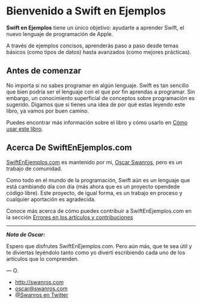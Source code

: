 # Bienvenido a Swift en Ejemplos

**Swift en Ejemplos** tiene un único objetivo: ayudarte a aprender Swift, el nuevo lenguaje de programación de Apple.

A través de ejemplos concisos, aprenderás paso a paso desde temas básicos (como tipos de datos) hasta avanzados (como mejores prácticas).


## Antes de comenzar
No importa si no sabes programar en algún lenguaje. Swift es tan sencillo que bien podría ser el lenguaje con el que por fin aprendas a programar. Sin embargo, un conocimiento superficial de conceptos sobre programación es sugerido. Digamos que si tienes una idea de por qué estas leyendo este libro, ya vamos por buen camino.

Puedes encontrar más información sobre el libro y cómo usarlo en [Cómo usar este libro](como_usar_este_libro.md).


## Acerca De SwiftEnEjemplos.com
[SwiftEnEjemplos.com](http://swiftenejemplos.com) es mantenido por mi, [Oscar Swanros](http://swanros.com), pero es un trabajo de comunidad.

Como todo en el mundo de la programación, Swift aún es un lenguaje que está cambiando día con día (más ahora que es un proyecto opendede código libre). Este proyecto, de igual forma, es un trabajo en proceso y cualquier aportación es agradecida. 

Conoce más acerca de cómo puedes contribuir a SwiftEnEjemplos.com en la sección [Errores en los artículos y contribuciones](http://www.swiftenejemplos.com/como_usar_este_libro.html#errores-en-los-art%C3%ADculos-y-contribuciones)

---

***Nota de Oscar:***

Espero que disfrutes SwiftEnEjemplos.com. Pero aún más, que te sea útil y te diviertas leyéndolo tanto como yo divertí escribiendo cada uno de los artículos que lo comprenden.

— O.

* http://swanros.com
* [oscar@swanros.com](mailto:oscar@swanros.com?subject=SwiftEnEjemplos.com)
* [@Swanros en Twitter](http://twitter.com/Swanros)

